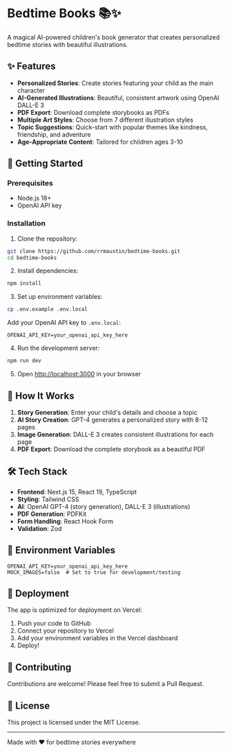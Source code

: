 # Bedtime Books 📚✨

A magical AI-powered children's book generator that creates personalized bedtime stories with beautiful illustrations.

## ✨ Features

- **Personalized Stories**: Create stories featuring your child as the main character
- **AI-Generated Illustrations**: Beautiful, consistent artwork using OpenAI DALL-E 3
- **PDF Export**: Download complete storybooks as PDFs
- **Multiple Art Styles**: Choose from 7 different illustration styles
- **Topic Suggestions**: Quick-start with popular themes like kindness, friendship, and adventure
- **Age-Appropriate Content**: Tailored for children ages 3-10

## 🚀 Getting Started

### Prerequisites

- Node.js 18+ 
- OpenAI API key

### Installation

1. Clone the repository:
```bash
git clone https://github.com/rrmaustin/bedtime-books.git
cd bedtime-books
```

2. Install dependencies:
```bash
npm install
```

3. Set up environment variables:
```bash
cp .env.example .env.local
```

Add your OpenAI API key to `.env.local`:
```
OPENAI_API_KEY=your_openai_api_key_here
```

4. Run the development server:
```bash
npm run dev
```

5. Open [http://localhost:3000](http://localhost:3000) in your browser

## 🎨 How It Works

1. **Story Generation**: Enter your child's details and choose a topic
2. **AI Story Creation**: GPT-4 generates a personalized story with 8-12 pages
3. **Image Generation**: DALL-E 3 creates consistent illustrations for each page
4. **PDF Export**: Download the complete storybook as a beautiful PDF

## 🛠️ Tech Stack

- **Frontend**: Next.js 15, React 19, TypeScript
- **Styling**: Tailwind CSS
- **AI**: OpenAI GPT-4 (story generation), DALL-E 3 (illustrations)
- **PDF Generation**: PDFKit
- **Form Handling**: React Hook Form
- **Validation**: Zod

## 📝 Environment Variables

```env
OPENAI_API_KEY=your_openai_api_key_here
MOCK_IMAGES=false  # Set to true for development/testing
```

## 🚀 Deployment

The app is optimized for deployment on Vercel:

1. Push your code to GitHub
2. Connect your repository to Vercel
3. Add your environment variables in the Vercel dashboard
4. Deploy!

## 🤝 Contributing

Contributions are welcome! Please feel free to submit a Pull Request.

## 📄 License

This project is licensed under the MIT License.

---

Made with ❤️ for bedtime stories everywhere
